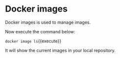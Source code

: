 # Docker images

Docker images is used to manage images. 

Now execute the command below: 

`docker image ls`{{execute}} 

It will show the current images in your local repository. 

